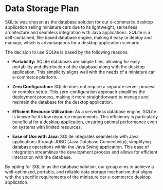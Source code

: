 # Data Storage Plan

SQLite was chosen as the database solution for our e-commerce desktop application selling miniature cars due to its lightweight, serverless architecture and seamless integration with Java applications. SQLite is a self-contained, file-based database engine, making it easy to deploy and manage, which is advantageous for a desktop application scenario.

The decision to use SQLite is based by the following reasons:

- **Portability:** SQLite databases are simple files, allowing for easy portability and distribution of the database along with the desktop application. This simplicity aligns well with the needs of a miniature car e-commerce platform.

- **Zero Configuration:** SQLite does not require a separate server process or complex setup. This zero-configuration approach simplifies the deployment process, making it more straightforward to manage and maintain the database for the desktop application.

- **Efficient Resource Utilization:** As a serverless database engine, SQLite is known for its low resource requirements. This efficiency is particularly beneficial for a desktop application, ensuring optimal performance even on systems with limited resources.

- **Ease of Use with Java:** SQLite integrates seamlessly with Java applications through JDBC (Java Database Connectivity), simplifying database operations within the Java Swing application. This ease of integration streamlines the development process and allows for efficient interaction with the database.

By opting for SQLite as the database solution, our group aims to achieve a well-optimized, portable, and reliable data storage mechanism that aligns with the specific requirements of the miniature car e-commerce desktop application.


